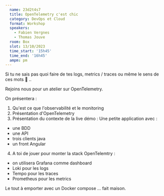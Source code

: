 ```yaml
---
  name: 23d2t4s7
  title: OpenTelemetry c'est chic
  category: DevOps et Cloud
  format: Workshop
  speakers: 
    - Fabien Vergnes
    - Thomas Jouve
  room: Box
  slot: 13/10/2023
  time_start: '15h45'
  time_end: '16h45'
  ampm: pm
---
```

Si tu ne sais pas quoi faire de tes logs, metrics / traces ou même le sens de ces mots 👀 .. 

Rejoins nous pour un atelier sur OpenTelemetry.

On présentera :
1.  Qu'est ce que l'observabilité et le monitoring
2. Présentation d'OpenTelemetry
3. Présentation du contexte de la live démo :  Une petite application avec :
* une BDD
* une API
* trois clients java
* un front Angular
4. A toi de jouer pour monter la stack OpenTelemtry : 
 * on utilisera Grafana comme dashboard
 * Loki pour les logs
 * Tempo pour les traces
 * Prometheus pour les metrics

Le tout à emporter avec un Docker compose ... fait maison.

